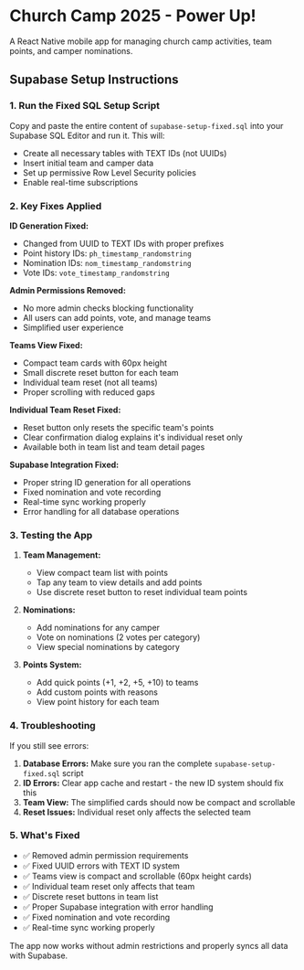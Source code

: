 # Church Camp 2025 - Power Up! 

A React Native mobile app for managing church camp activities, team points, and camper nominations.

## Supabase Setup Instructions

### 1. Run the Fixed SQL Setup Script

Copy and paste the entire content of `supabase-setup-fixed.sql` into your Supabase SQL Editor and run it. This will:
- Create all necessary tables with TEXT IDs (not UUIDs)
- Insert initial team and camper data
- Set up permissive Row Level Security policies
- Enable real-time subscriptions

### 2. Key Fixes Applied

**ID Generation Fixed:**
- Changed from UUID to TEXT IDs with proper prefixes
- Point history IDs: `ph_timestamp_randomstring`
- Nomination IDs: `nom_timestamp_randomstring`
- Vote IDs: `vote_timestamp_randomstring`

**Admin Permissions Removed:**
- No more admin checks blocking functionality
- All users can add points, vote, and manage teams
- Simplified user experience

**Teams View Fixed:**
- Compact team cards with 60px height
- Small discrete reset button for each team
- Individual team reset (not all teams)
- Proper scrolling with reduced gaps

**Individual Team Reset Fixed:**
- Reset button only resets the specific team's points
- Clear confirmation dialog explains it's individual reset only
- Available both in team list and team detail pages

**Supabase Integration Fixed:**
- Proper string ID generation for all operations
- Fixed nomination and vote recording
- Real-time sync working properly
- Error handling for all database operations

### 3. Testing the App

1. **Team Management:**
   - View compact team list with points
   - Tap any team to view details and add points
   - Use discrete reset button to reset individual team points

2. **Nominations:**
   - Add nominations for any camper
   - Vote on nominations (2 votes per category)
   - View special nominations by category

3. **Points System:**
   - Add quick points (+1, +2, +5, +10) to teams
   - Add custom points with reasons
   - View point history for each team

### 4. Troubleshooting

If you still see errors:
1. **Database Errors:** Make sure you ran the complete `supabase-setup-fixed.sql` script
2. **ID Errors:** Clear app cache and restart - the new ID system should fix this
3. **Team View:** The simplified cards should now be compact and scrollable
4. **Reset Issues:** Individual reset only affects the selected team

### 5. What's Fixed

- ✅ Removed admin permission requirements
- ✅ Fixed UUID errors with TEXT ID system
- ✅ Teams view is compact and scrollable (60px height cards)
- ✅ Individual team reset only affects that team
- ✅ Discrete reset buttons in team list
- ✅ Proper Supabase integration with error handling
- ✅ Fixed nomination and vote recording
- ✅ Real-time sync working properly

The app now works without admin restrictions and properly syncs all data with Supabase.